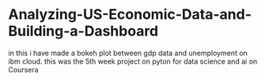 # Analyzing-US-Economic-Data-and-Building-a-Dashboard
in this i have made a bokeh plot between gdp data and unemployment on ibm cloud.
this was the 5th week project on pyton for data science and ai on Coursera
